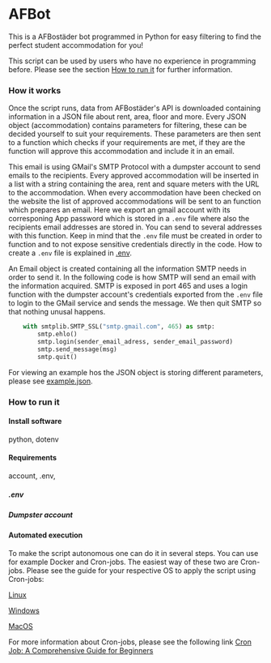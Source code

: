# AFBot

This is a AFBostäder bot programmed in Python for easy filtering to find the perfect student accommodation for you!

This script can be used by users who have no experience in programming before. Please see the section [How to run it](#how-to-run-it) for further information.

### How it works

Once the script runs, data from AFBostäder's API is downloaded containing information in a JSON file about rent, area, floor and more.
Every JSON object (accommodation) contains parameters for filtering, these can be decided yourself to suit your requirements. These parameters are then sent to a function which checks if your requirements are met, if they are the function will approve this accommodation and include it in an email. 

This email is using GMail's SMTP Protocol with a dumpster account to send emails to the recipients. Every approved accommodation will be inserted in a list with a string containing the area, rent and square meters with the URL to the accommodation. When every accommodation have been checked on the website the list of approved accommodations will be sent to an function which prepares an email. Here we export an gmail account with its corresponing App password which is stored in a ```.env``` file where also the recipients email addresses are stored in. You can send to several addresses with this function. Keep in mind that the ```.env``` file must be created in order to function and to not expose sensitive credentials directly in the code. How to create a ```.env``` file is explained in [.env](#.env). 

An Email object is created containing all the information SMTP needs in order to send it. In the following code is how SMTP will send an email with the information acquired. SMTP is exposed in port 465 and uses a login function with the dumpster account's credentials exported from the ```.env``` file to login to the GMail service and sends the message. We then quit SMTP so that nothing unusal happens.

```python
    with smtplib.SMTP_SSL("smtp.gmail.com", 465) as smtp:
        smtp.ehlo()
        smtp.login(sender_email_adress, sender_email_password)
        smtp.send_message(msg)
        smtp.quit()
```

For viewing an example hos the JSON object is storing different parameters, please see [example.json](example.json).

### How to run it

#### Install software
python, dotenv

#### Requirements
account, .env, 

##### .env

##### Dumpster account


#### Automated execution

To make the script autonomous one can do it in several steps. You can use for example Docker and Cron-jobs.
The easiest way of these two are Cron-jobs. Please see the guide for your respective OS to apply the script using Cron-jobs:

[Linux](https://www.freecodecamp.org/news/cron-jobs-in-linux/)

[Windows](https://active-directory-wp.com/docs/Usage/How_to_add_a_cron_job_on_Windows/index.html)

[MacOS](https://anvilproject.org/guides/content/creating-links)

For more information about Cron-jobs, please see the following link [Cron Job: A Comprehensive Guide for Beginners](https://www.hostinger.com/tutorials/cron-job)
